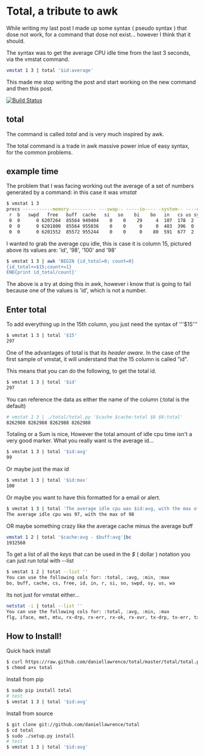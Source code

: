 # Total, a tribute to awk

While writing my last post I made up some syntax ( pseudo syntax ) that dose not work, for a command that dose not exist... however I think that it should.

The syntax was to get the average CPU idle time from the last 3 seconds, via the vmstat command.

```sh
vmstat 1 3 | total '$id:average'
```

This made me stop writing the post and start working on the new command and then this post.

[![Build Status](https://travis-ci.org/daniellawrence/total.png?branch=master)](https://travis-ci.org/daniellawrence/total)

total
------

The command is called *total* and is very much inspired by awk.

The total command is a trade in awk massive power inlue of easy syntax, for the common problems.


example time
-------------

The problem that I was facing working out the average of a set of numbers generated by a command: in this case it was *vmstat*

```sh
$ vmstat 1 3
procs -----------memory---------- ---swap-- -----io---- -system-- ----cpu----
 r  b   swpd   free   buff  cache   si   so    bi    bo   in   cs us sy id wa
 0  0      0 6207264  85564 949404    0    0    29     4  107  178  2  1 98  0
 0  0      0 6201800  85564 955036    0    0     0     0  403  396  0  0 100  0
 0  0      0 6201552  85572 955244    0    0     0    80  591  677  2  1 98  0
```

I wanted to grab the average cpu idle, this is case it is column 15, pictured above its values are: 'id', '98', '100' and '98'

```sh
$ vmstat 1 3 | awk 'BEGIN {id_total=0; count=0}
{id_total+=$15;count+=1}
END{print id_total/count}'
```

The above is a try at doing this in awk, however i know that is going to fail because one of the values is 'id', which is not a number.

Enter total
-----------

To add everything up in the 15th column, you just need the syntax of '''$15'''

```sh
$ vmstat 1 3 | total '$15'
297
```

One of the advantages of total is that its *header aware*.
In the case of the first sample of vmstat, it will understand that the 15 column is called "id".

This means that you can do the following, to get the total id.

```sh
$ vmstat 1 3 | total '$id'
297
```

You can reference the data as either the name of the column (:total is the default)
```sh
# vmstat 1 3 | ./total/total.py '$cache $cache:total $6 $6:total'
8262988 8262988 8262988 8262988
```

Totaling or a Sum is nice, However the total amount of idle cpu time isn't a very good marker.
What you really want is the average id...

```sh
$ vmstat 1 3 | total '$id:avg'
99
```

Or maybe just the max id

```sh
$ vmstat 1 3 | total '$id:max'
100
```

Or maybe you want to have this formatted for a email or alert.

```sh
$ vmstat 1 3 | total 'The average idle cpu was $id:avg, with the max of $id:max'
The average idle cpu was 97, with the max of 98
```


OR maybe something crazy like the average cache minus the average buff

```sh
vmstat 1 2 | total '$cache:avg - $buff:avg'|bc
1932560
```

To get a list of all the *keys* that can be used in the *$* ( dollar ) notation you can just run total with --list

```sh
$ vmstat 1 2 | totat --list ''
You can use the following cols for: :total, :avg, :min, :max
bo, buff, cache, cs, free, id, in, r, si, so, swpd, sy, us, wa
```

Its not just for vmstat either...

```sh
netstat -i | total --list ''
You can use the following cols for: :total, :avg, :min, :max
flg, iface, met, mtu, rx-drp, rx-err, rx-ok, rx-ovr, tx-drp, tx-err, tx-ok, tx-ovr
```

How to Install!
--------

Quick hack install
```sh
$ curl https://raw.github.com/daniellawrence/total/master/total/total.py > total
$ chmod a+x total
```

Install from pip

```sh
$ sudo pip install total
# test
$ vmstat 1 3 | total '$id:avg'
```

Install from source

```sh
$ git clone git://github.com/daniellawrence/total
$ cd total
$ sudo ./setup.py install
# test
$ vmstat 1 3 | total '$id:avg'
```
